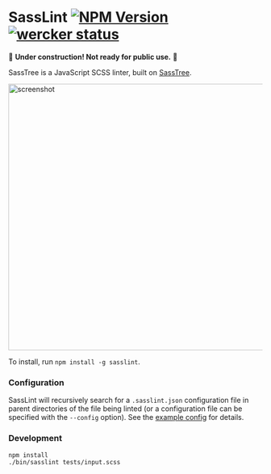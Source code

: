 # SassLint [![NPM Version](https://img.shields.io/npm/v/sasslint.svg)](https://www.npmjs.com/sasslint) [![wercker status](https://app.wercker.com/status/495b54c9f2897a85ca841aec75e18721/s/master "wercker status")](https://app.wercker.com/project/bykey/495b54c9f2897a85ca841aec75e18721)

:construction: __Under construction! Not ready for public use.__ :construction:

SassTree is a JavaScript SCSS linter, built on [SassTree](https://github.com/DFurnes/sasstree).

<img width="528" alt="screenshot" src="https://cloud.githubusercontent.com/assets/583202/9266993/8a2390dc-4216-11e5-99d6-42779e208a2a.png">

To install, run `npm install -g sasslint`.

### Configuration
SassLint will recursively search for a `.sasslint.json` configuration file in parent directories of the file being linted (or a configuration file can be specified with the `--config` option). See the [example config](https://github.com/DFurnes/sasslint/blob/master/tests/.sasslint.json) for details.

### Development
```sh
npm install
./bin/sasslint tests/input.scss
```
